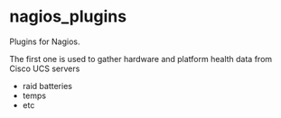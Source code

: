 # nagios_plugins

Plugins for Nagios.

The first one is used to gather hardware and platform health data from Cisco UCS servers
- raid batteries
- temps
- etc
